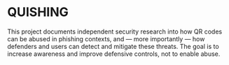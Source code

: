 # QUISHING
This project documents independent security research into how QR codes can be abused in phishing contexts, and — more importantly — how defenders and users can detect and mitigate these threats. The goal is to increase awareness and improve defensive controls, not to enable abuse.
